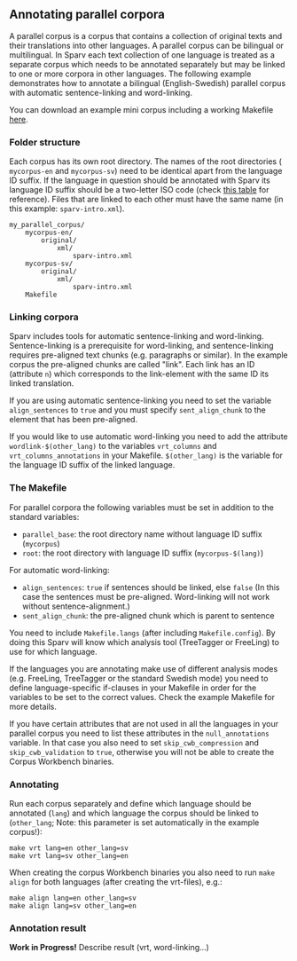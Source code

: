 
## Annotating parallel corpora

A parallel corpus is a corpus that contains a collection of original texts and
their translations into other languages. A parallel corpus can be bilingual or
multilingual. In Sparv each text collection of one language is treated as a
separate corpus which needs to be annotated separately but may be linked to one
or more corpora in other languages. The following example demonstrates how to
annotate a bilingual (English-Swedish) parallel corpus with automatic
sentence-linking and word-linking.

You can download an example mini corpus including a working Makefile [here](https://github.com/spraakbanken/sparv-docs/raw/master/examples/parallel_corpus_example.zip).

### Folder structure
Each corpus has its own root directory. The names of the root directories (
`mycorpus-en` and `mycorpus-sv`) need to be identical apart from the language ID
suffix. If the language in question should be annotated with Sparv its language ID
suffix should be a two-letter ISO code (check [this table](https://spraakbanken.gu.se/eng/research/infrastructure/sparv/distribution/pipeline#language_table) for reference). Files that are linked to each other must
have the same name (in this example: `sparv-intro.xml`).

```
my_parallel_corpus/
    mycorpus-en/
        original/
            xml/
                sparv-intro.xml
    mycorpus-sv/
        original/
            xml/
                sparv-intro.xml
    Makefile
```

### Linking corpora
Sparv includes tools for automatic sentence-linking and word-linking.
Sentence-linking is a prerequisite for word-linking, and sentence-linking requires
pre-aligned text chunks (e.g. paragraphs or similar). In the example corpus the
pre-aligned chunks are called "link". Each link has an ID (attribute `n`) which
corresponds to the link-element with the same ID its linked translation.

If you are using automatic sentence-linking you need to set the variable
`align_sentences` to `true` and you must specify `sent_align_chunk` to the element
that has been pre-aligned.

If you would like to use automatic word-linking you need to add the attribute
`wordlink-$(other_lang)` to the variables `vrt_columns` and
`vrt_columns_annotations` in your Makefile. `$(other_lang)` is the variable for
the language ID suffix of the linked language.

### The Makefile
For parallel corpora the following variables must be set in addition to the
standard variables:
* `parallel_base`: the root directory name without language ID suffix (`mycorpus`)
* `root`: the root directory with language ID suffix (`mycorpus-$(lang)`)

For automatic word-linking:
* `align_sentences`: `true` if sentences should be linked, else `false` (In this
    case the sentences must be pre-aligned. Word-linking will not work without
    sentence-alignment.)
* `sent_align_chunk`: the pre-aligned chunk which is parent to sentence

You need to include `Makefile.langs` (after including `Makefile.config`). By doing
this Sparv will know which analysis tool (TreeTagger or FreeLing) to use for which
language.

If the languages you are annotating make use of different analysis modes (e.g.
FreeLing, TreeTagger or the standard Swedish mode) you need to define
language-specific if-clauses in your Makefile in order for the variables to be
set to the correct values. Check the example Makefile for more details.

If you have certain attributes that are not used in all the languages in your
parallel corpus you need to list these attributes in the `null_annotations`
variable. In that case you also need to set `skip_cwb_compression` and  
`skip_cwb_validation` to `true`, otherwise you will not be able to create the
Corpus Workbench binaries.

### Annotating
Run each corpus separately and define which language should be annotated (`lang`)
and which language the corpus should be linked to (`other_lang`; Note: this parameter is set automatically in the example corpus!):
```
make vrt lang=en other_lang=sv
make vrt lang=sv other_lang=en
```

When creating the corpus Workbench binaries you also need to run `make align` for
both languages (after creating the vrt-files), e.g.:
```
make align lang=en other_lang=sv
make align lang=sv other_lang=en
```

### Annotation result
**Work in Progress!** Describe result (vrt, word-linking...)
